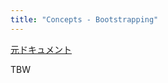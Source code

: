 ```yaml
---
title: "Concepts - Bootstrapping"
---
```


[元ドキュメント](https://docs.aws.amazon.com/cdk/v2/guide/bootstrapping.html)

TBW
